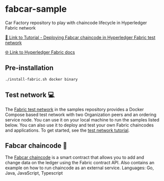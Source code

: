 # fabcar-sample
Car Factory repository to play with chaincode lifecycle in Hyperledger Fabric network

[🚀 Link to Tutorial - Deploying Fabcar chaincode in Hyperledger Fabric test network](https://diegoescalonaro.notion.site/Deploying-fabcar-chaincode-in-Hyperledger-Fabric-test-network-aec1a348ef6041c290886d86e516d23e)

[🌐 Link to Hyperledger Fabric docs](https://hyperledger-fabric.readthedocs.io/en/latest/index.html)


## Pre-installation

````
./install-fabric.sh docker binary
````

## Test network 💻

The [Fabric test network](test-network) in the samples repository provides a Docker Compose based test network with two
Organization peers and an ordering service node. You can use it on your local machine to run the samples listed below.
You can also use it to deploy and test your own Fabric chaincodes and applications. To get started, see
the [test network tutorial](https://hyperledger-fabric.readthedocs.io/en/latest/test_network.html).


## Fabcar chaincode 🚗

The [Fabcar chaincode](chaincode/fabcar) is a smart contract that allows you to add and change data on the ledger using the Fabric contract API. Also contains an example on how to run chaincode as an external service. Languages: Go, Java, JavaScript, Typescript 
